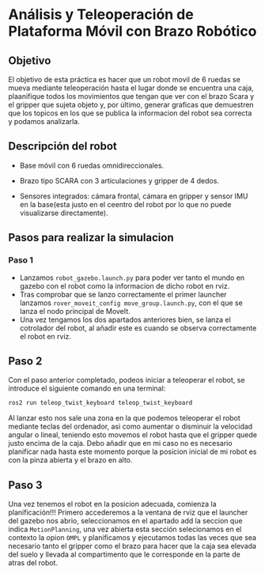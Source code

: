# Análisis y Teleoperación de Plataforma Móvil con Brazo Robótico

## Objetivo
El objetivo de esta práctica es hacer que un robot movil de 6 ruedas se mueva mediante teleoperación hasta el lugar donde se encuentra una caja, plaanifique todos los movimientos que tengan que ver con el brazo Scara y el gripper que sujeta objeto y, por último, generar graficas que demuestren que los topicos en los que se publica la informacion del robot sea correcta y podamos analizarla.

## Descripción del robot
* Base móvil con 6 ruedas omnidireccionales.

* Brazo tipo SCARA con 3 articulaciones y gripper de 4 dedos.

* Sensores integrados: cámara frontal, cámara en gripper y sensor IMU en la base(esta justo en el ceentro del robot por lo que no puede visualizarse directamente).

## Pasos para realizar la simulacion
### Paso 1
* Lanzamos `robot_gazebo.launch.py` para poder ver tanto el mundo en gazebo con el robot como la informacion de dicho robot en rviz.
* Tras comprobar que se lanzo correctamente el primer launcher lanzamos `rover_moveit_config move_group.launch.py`, con el que se lanza el nodo principal de MoveIt.
* Una vez tengamos los dos apartados anteriores bien, se lanza el cotrolador del robot, al añadir este es cuando se observa correctamente el robot en rviz.

## Paso 2
Con el paso anterior completado, podeos iniciar a teleoperar el robot, se introduce el siguiente comando en una terminal:
```bash
ros2 run teleop_twist_keyboard teleop_twist_keyboard
```
Al lanzar esto nos sale una zona en la que podemos teleoperar el robot mediante teclas del ordenador, asi como aumentar o disminuir la velocidad angular o lineal, teniendo esto movemos el robot hasta que el gripper quede justo encima de la caja. Debo añadir que en mi caso no es necesario planificar nada hasta este momento porque la posicion inicial de mi robot es con la pinza abierta y el brazo en alto.

## Paso 3
Una vez tenemos el robot en la posicion adecuada, comienza la planificación!!! Primero accederemos a la ventana de rviz que el launcher del gazebo nos abrio, seleccionamos en el apartado add la seccion que indica `MotionPlanning`, una vez abierta esta sección selecionamos en el contexto la opion `OMPL` y planificamos y ejecutamos todas las veces que sea necesario tanto el gripper como el brazo para hacer que la caja sea elevada del suelo y llevada al compartimento que le corresponde en la parte de atras del robot.
